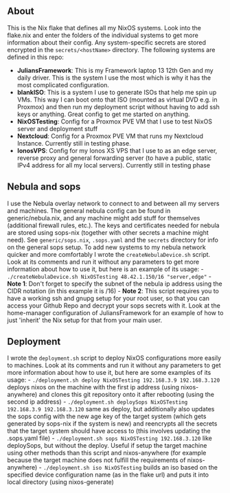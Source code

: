 ## About
This is the Nix flake that defines all my NixOS systems. Look into the flake.nix and enter the folders of the individual systems to get more information about their config. Any system-specific secrets are stored encrypted in the `secrets/<hostName>` directory. The following systems are defined in this repo:
- **JuliansFramework**: This is my Framework laptop 13 12th Gen and my daily driver. This is the system I use the most which is why it has the most complicated configuration.
- **blankISO**: This is a system I use to generate ISOs that help me spin up VMs. This way I can boot onto that ISO (mounted as virtual DVD e.g. in Proxmox) and then run my deployment script without having to add ssh keys or anything. Great config to get me started on anything.
- **NixOSTesting**: Config for a Proxmox PVE VM that I use to test NixOS server and deployment stuff
- **Nextcloud**: Config for a Proxmox PVE VM that runs my Nextcloud Instance. Currently still in testing phase.
- **IonosVPS**: Config for my Ionos XS VPS that I use to as an edge server, reverse proxy and general forwarding server (to have a public, static IPv4 address for all my local servers). Currently still in testing phase

## Nebula and sops
I use the Nebula overlay network to connect to and between all my servers and machines. The general nebula config can be found in generic/nebula.nix, and any machine might add stuff for themselves (additional firewall rules, etc.).
The keys and certificates needed for nebula are stored using sops-nix (together with other secrets a machine might need). See `generic/sops.nix`, `.sops.yaml` and the `secrets` directory for info on the general sops setup.
To add new systems to my nebula network quicker and more comfortably I wrote the `createNebulaDevice.sh` script. Look at its comments and run it without any parameters to get more information about how to use it, but here is an example of its usage:
    - `./createNebulaDevice.sh NixOSTesting 48.42.1.150/16 "server,edge"`
    - **Note 1**: Don't forget to specify the subnet of the nebula ip address using the CIDR notation (in this example it is /16)
    - **Note 2**: This script requires you to have a working ssh and gnupg setup for your root user, so that you can access your Github Repo and decrypt your sops secrets with it. Look at the home-manager configuration of JuliansFramework for an example of how to just 'inherit' the Nix setup for that from your main user.

## Deployment 
I wrote the `deployment.sh` script to deploy NixOS configurations more easily to machines. Look at its comments and run it without any parameters to get more information about how to use it, but here are some examples of its usage:
    - `./deployment.sh deploy NixOSTesting 192.168.3.9 192.168.3.120` deploys nixos on the machine with the first ip address (using nixos-anywhere) and clones this git repository onto it after rebooting (using the second ip address)
    - `./deployment.sh deploySops NixOSTesting 192.168.3.9 192.168.3.120` same as deploy, but additionally also updates the sops config with the new age key of the target system (which gets generated by sops-nix if the system is new) and reencrypts all the secrets that the target system should have access to (this involves updating the .sops.yaml file)
    - `./deployment.sh sops NixOSTesting 192.168.3.120` like deploySops, but without the deploy. Useful if setup the target machine using other methods than this script and nixos-anywhere (for example because the target machine does not fulfill the requirements of nixos-anywhere)
    - `./deployment.sh iso NixOSTesting` builds an iso based on the specified device configuration name (as in the flake url) and puts it into local directory (using nixos-generate)
